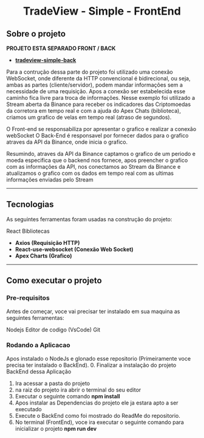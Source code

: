 <h1 align = 'center'>
	TradeView - Simple - FrontEnd
</h1>

## Sobre o projeto

 **PROJETO ESTA SEPARADO FRONT / BACK**

-  **[tradeview-simple-back](https://github.com/nome_do_usuário/outro_repositorio)**

Para a contrução dessa parte do projeto foi utilizado uma conexão WebSocket, onde diferente da HTTP convencional é bidirecional, ou seja, ambas as partes (cliente/servidor), podem mandar informações sem a necessidade de uma requisição. Apos a conexão ser estabelecida esse caminho fica livre para troca de informações.
Nesse exemplo foi utilizado a Stream aberta da Binance para receber os indicadores das Criptomoedas da corretora em tempo real e com a ajuda do Apex Chats (biblioteca), criamos um grafico de velas em tempo real (atraso de segundos).

O Front-end se responsabiliza por apresentar o grafico e realizar a conexão webSocket
O Back-End é responsavel por fornecer dados para o grafico atraves da API da Binance, onde inicia o grafico.

Resumindo, atraves da API da Binance captamos o grafico de um periodo e moeda especifica que o backend nos fornece, apos preencher o grafico com as informações da API, nos conectamos ao Stream da Binance e atualizamos o grafico com os dados em tempo real com as ultimas informações enviadas pelo Stream

---

## Tecnologias

As seguintes ferramentas foram usadas na construção do projeto:

React
Bibliotecas
-   **Axios (Requisição HTTP)**
-   **React-use-websocket (Conexão Web Socket)** 
-   **Apex Charts (Grafico)**
---

## Como executar o projeto

### Pre-requisitos

Antes de começar, voce vai precisar ter instalado em sua maquina as seguintes ferramentas:

Nodejs
Editor de codigo (VsCode)
Git

### Rodando a Aplicacao

Apos instalado o NodeJs e glonado esse repositorio (Primeiramente voce precisa ter instalado o BackEnd).
0. Finalizar a instalação do projeto BackEnd dessa Aplicação
1. Ira acessar a pasta do projeto
2. na raiz do projeto ira abrir o terminal do seu editor
3. Executar o seguinte comando **npm install**
4. Apos instalar as Dependencias do projeto ele ja estara apto a ser executado
5. Execute o BackEnd como foi mostrado do ReadMe do repositorio.
6. No terminal (FrontEnd), voce ira executar o seguinte comando para inicializar o projeto **npm run dev**
